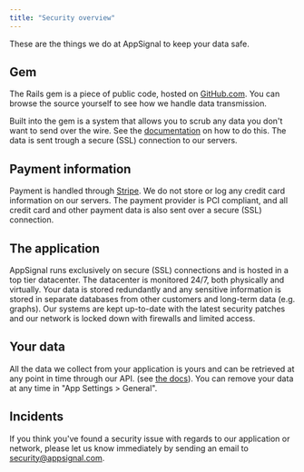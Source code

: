 ```yaml
---
title: "Security overview"
---
```


These are the things we do at AppSignal to keep your data safe.

## Gem
The Rails gem is a piece of public code, hosted on [GitHub.com](https://github.com/appsignal). You can browse the source yourself to see how we handle data transmission.

Built into the gem is a system that allows you to scrub any data you don't want to send over the wire. See the [documentation](/tweaks-in-your-code/filter-parameter-logging.html) on how to do this. The data is sent trough a secure (SSL) connection to our servers.

## Payment information
Payment is handled through [Stripe](https://stripe.com). We do not store or log any credit card information on our servers. The payment provider is PCI compliant, and all credit card and other payment data is also sent over a secure (SSL) connection.

## The application
AppSignal runs exclusively on secure (SSL) connections and is hosted in a top tier datacenter. The datacenter is monitored 24/7, both physically and virtually. Your data is stored redundantly and any sensitive information is stored in separate databases from other customers and long-term data (e.g. graphs). Our systems are kept up-to-date with the latest security patches and our network is locked down with firewalls and limited access.

## Your data
All the data we collect from your application is yours and can be retrieved at any point in time through our API. (see [the docs](/api/overview.html)). You can remove your data at any time in "App Settings > General".

## Incidents
If you think you've found a security issue with regards to our application or network, please let us know immediately by sending an email to security@appsignal.com.
